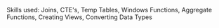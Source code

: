 
Skills used: Joins, CTE's, Temp Tables, Windows Functions, Aggregate Functions, Creating Views, Converting Data Types
